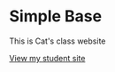 # Simple Base
This is Cat's class website

[View my student site](https://catriveros.github.io/simplebase2024)



